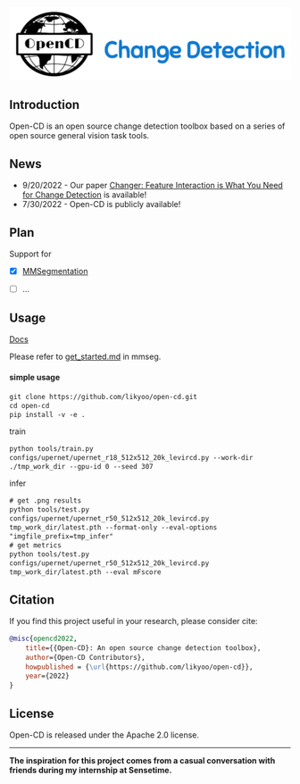<div align="center">
  <img src="resources/opencd-logo.png" width="600"/>
</div>

## Introduction
Open-CD is an open source change detection toolbox based on a series of open source general vision task tools.


## News
- 9/20/2022 - Our paper [Changer: Feature Interaction is What You Need for Change Detection](https://arxiv.org/abs/2209.08290) is available!
- 7/30/2022 - Open-CD is publicly available!

## Plan

Support for

- [x] [MMSegmentation](https://github.com/open-mmlab/mmsegmentation)
- [ ] ...


## Usage

[Docs](https://github.com/open-mmlab/mmsegmentation/tree/master/docs)

Please refer to [get_started.md](https://github.com/open-mmlab/mmsegmentation/blob/master/docs/en/get_started.md#installation) in mmseg.

#### simple usage
```
git clone https://github.com/likyoo/open-cd.git
cd open-cd
pip install -v -e .
```
train
```
python tools/train.py configs/upernet/upernet_r18_512x512_20k_levircd.py --work-dir ./tmp_work_dir --gpu-id 0 --seed 307
```
infer
```
# get .png results
python tools/test.py configs/upernet/upernet_r50_512x512_20k_levircd.py  tmp_work_dir/latest.pth --format-only --eval-options "imgfile_prefix=tmp_infer"
# get metrics
python tools/test.py configs/upernet/upernet_r50_512x512_20k_levircd.py  tmp_work_dir/latest.pth --eval mFscore
```

## Citation

If you find this project useful in your research, please consider cite:

```bibtex
@misc{opencd2022,
    title={{Open-CD}: An open source change detection toolbox},
    author={Open-CD Contributors},
    howpublished = {\url{https://github.com/likyoo/open-cd}},
    year={2022}
}
```

## License

Open-CD is released under the Apache 2.0 license.


----
**The inspiration for this project comes from a casual conversation with friends during my internship at Sensetime.**

